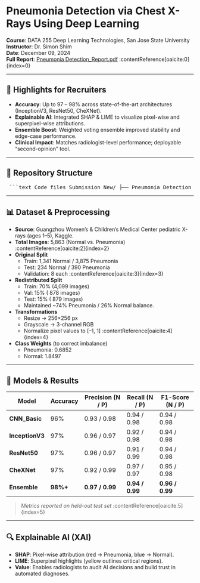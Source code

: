 # Pneumonia Detection via Chest X-Rays Using Deep Learning

**Course**: DATA 255 Deep Learning Technologies, San Jose State University  
**Instructor**: Dr. Simon Shim  
**Date**: December 09, 2024  
**Full Report**: [Pneumonia Detection_Report.pdf](./Pneumonia%20Detection_Report.pdf) :contentReference[oaicite:0]{index=0}  

---

## 🚀 Highlights for Recruiters

- **Accuracy**: Up to 97 – 98% across state-of-the-art architectures (InceptionV3, ResNet50, CheXNet).  
- **Explainable AI**: Integrated SHAP & LIME to visualize pixel-wise and superpixel-wise attributions.  
- **Ensemble Boost**: Weighted voting ensemble improved stability and edge-case performance.  
- **Clinical Impact**: Matches radiologist-level performance; deployable “second-opinion” tool.  

---

## 📁 Repository Structure

<pre> ```text Code_files_Submission_New/ ├── Pneumonia_Detection_Report.pdf ├── ResNet50/ │ ├── ResnetDLProj_v2.ipynb │ └── Resnet50_model.pth ├── Inception_V3/ │ ├── inception_V2.ipynb │ └── chest_xray_inceptionv3.pth ├── CNN_Basic/ │ ├── CNN_Basic_V2.ipynb │ └── CNN_Basic_best_model.pth ├── CNN_Improved/ │ ├── CNN_Improved_64b_V2.ipynb │ ├── CNN_Improved_16b_32b_V2.ipynb │ └── CNN_improved_best_model.pth ├── CheXNet/ │ ├── chexnet-v2.ipynb │ └── chexnet_model_V2.pth └── Ensemble/ └── X_ray_pneumonia_preprocessing_and_XAI_V4.ipynb ``` </pre>

---

## 📊 Dataset & Preprocessing

- **Source**: Guangzhou Women’s & Children’s Medical Center pediatric X-rays (ages 1–5), Kaggle.  
- **Total Images**: 5,863 (Normal vs. Pneumonia) :contentReference[oaicite:2]{index=2}  
- **Original Split**  
  - Train: 1,341 Normal / 3,875 Pneumonia  
  - Test: 234 Normal / 390 Pneumonia  
  - Validation: 8 each :contentReference[oaicite:3]{index=3}  
- **Redistributed Split**  
  - Train: 70% (4,099 images)  
  - Val: 15% ( 878 images)  
  - Test: 15% ( 879 images)  
  - Maintained ~74% Pneumonia / 26% Normal balance.  
- **Transformations**  
  - Resize → 256×256 px  
  - Grayscale → 3-channel RGB  
  - Normalize pixel values to [–1, 1] :contentReference[oaicite:4]{index=4}  
- **Class Weights** (to correct imbalance)  
  - Pneumonia: 0.6852  
  - Normal:    1.8497  

---

## 🧠 Models & Results

| Model          | Accuracy | Precision (N / P) | Recall (N / P) | F1-Score (N / P) |
| -------------- | -------- | ----------------- | -------------- | ---------------- |
| **CNN_Basic**  | 96%      | 0.93 / 0.98       | 0.94 / 0.98    | 0.94 / 0.98      |
| **InceptionV3**| 97%      | 0.96 / 0.97       | 0.92 / 0.98    | 0.94 / 0.98      |
| **ResNet50**   | 97%      | 0.96 / 0.97       | 0.91 / 0.99    | 0.94 / 0.98      |
| **CheXNet**    | 97%      | 0.92 / 0.99       | 0.97 / 0.97    | 0.95 / 0.98      |
| **Ensemble**   | **98%+** | **0.97 / 0.99**   | **0.94 / 0.99**| **0.96 / 0.99**  |

> *Metrics reported on held-out test set* :contentReference[oaicite:5]{index=5}

---

## 🔍 Explainable AI (XAI)

- **SHAP**: Pixel-wise attribution (red → Pneumonia, blue → Normal).  
- **LIME**: Superpixel highlights (yellow outlines critical regions).  
- **Value**: Enables radiologists to audit AI decisions and build trust in automated diagnoses.  
